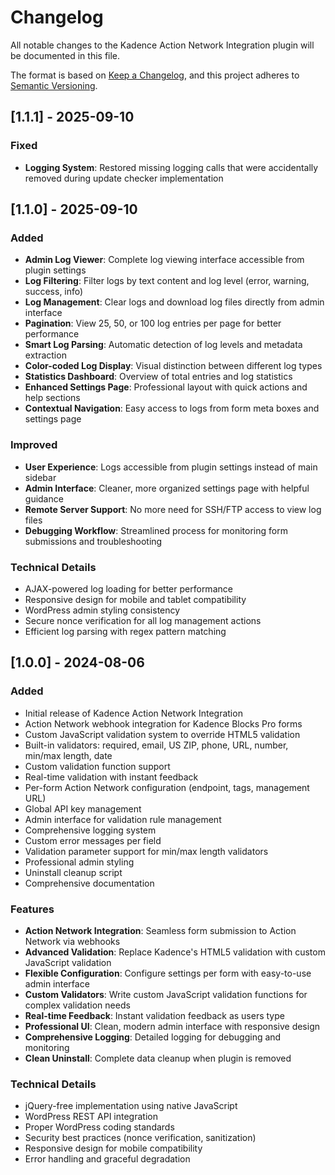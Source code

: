 # Changelog

All notable changes to the Kadence Action Network Integration plugin will be documented in this file.

The format is based on [Keep a Changelog](https://keepachangelog.com/en/1.0.0/),
and this project adheres to [Semantic Versioning](https://semver.org/spec/v2.0.0.html).

## [1.1.1] - 2025-09-10

### Fixed
- **Logging System**: Restored missing logging calls that were accidentally removed during update checker implementation

## [1.1.0] - 2025-09-10

### Added
- **Admin Log Viewer**: Complete log viewing interface accessible from plugin settings
- **Log Filtering**: Filter logs by text content and log level (error, warning, success, info)
- **Log Management**: Clear logs and download log files directly from admin interface
- **Pagination**: View 25, 50, or 100 log entries per page for better performance
- **Smart Log Parsing**: Automatic detection of log levels and metadata extraction
- **Color-coded Log Display**: Visual distinction between different log types
- **Statistics Dashboard**: Overview of total entries and log statistics
- **Enhanced Settings Page**: Professional layout with quick actions and help sections
- **Contextual Navigation**: Easy access to logs from form meta boxes and settings page

### Improved
- **User Experience**: Logs accessible from plugin settings instead of main sidebar
- **Admin Interface**: Cleaner, more organized settings page with helpful guidance
- **Remote Server Support**: No more need for SSH/FTP access to view log files
- **Debugging Workflow**: Streamlined process for monitoring form submissions and troubleshooting

### Technical Details
- AJAX-powered log loading for better performance
- Responsive design for mobile and tablet compatibility
- WordPress admin styling consistency
- Secure nonce verification for all log management actions
- Efficient log parsing with regex pattern matching

## [1.0.0] - 2024-08-06

### Added
- Initial release of Kadence Action Network Integration
- Action Network webhook integration for Kadence Blocks Pro forms
- Custom JavaScript validation system to override HTML5 validation
- Built-in validators: required, email, US ZIP, phone, URL, number, min/max length, date
- Custom validation function support
- Real-time validation with instant feedback
- Per-form Action Network configuration (endpoint, tags, management URL)
- Global API key management
- Admin interface for validation rule management
- Comprehensive logging system
- Custom error messages per field
- Validation parameter support for min/max length validators
- Professional admin styling
- Uninstall cleanup script
- Comprehensive documentation

### Features
- **Action Network Integration**: Seamless form submission to Action Network via webhooks
- **Advanced Validation**: Replace Kadence's HTML5 validation with custom JavaScript validation
- **Flexible Configuration**: Configure settings per form with easy-to-use admin interface
- **Custom Validators**: Write custom JavaScript validation functions for complex validation needs
- **Real-time Feedback**: Instant validation feedback as users type
- **Professional UI**: Clean, modern admin interface with responsive design
- **Comprehensive Logging**: Detailed logging for debugging and monitoring
- **Clean Uninstall**: Complete data cleanup when plugin is removed

### Technical Details
- jQuery-free implementation using native JavaScript
- WordPress REST API integration
- Proper WordPress coding standards
- Security best practices (nonce verification, sanitization)
- Responsive design for mobile compatibility
- Error handling and graceful degradation 